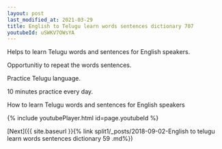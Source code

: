 ```yaml
---
layout: post
last_modified_at: 2021-03-29
title: English to Telugu learn words sentences dictionary 707 
youtubeId: uSWKV7OWsYA
---
```

 
 
Helps to learn Telugu words and sentences for English speakers.

Opportunitiy to repeat the words sentences. 

Practice Telugu language. 
 
10 minutes practice every day. 
 
How to learn Telugu words and sentences for English speakers 
 
{% include youtubePlayer.html id=page.youtubeId %}
 
 
[Next]({{ site.baseurl }}{% link  split1/_posts/2018-09-02-English to telugu learn words sentences dictionary 59 .md%})
 
